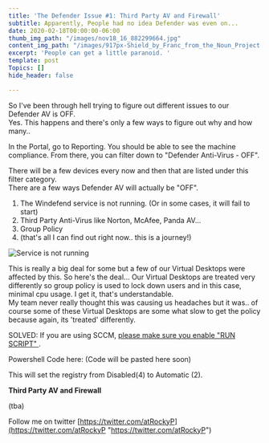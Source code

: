 ```yaml
---
title: 'The Defender Issue #1: Third Party AV and Firewall'
subtitle: Apparently, People had no idea Defender was even on...
date: 2020-02-18T00:00:00-06:00
thumb_img_path: "/images/nov18_16_882299664.jpg"
content_img_path: "/images/917px-Shield_by_Franc_from_the_Noun_Project.svg.png"
excerpt: 'People can get a little paranoid. '
template: post
Topics: []
hide_header: false

---
```

So I've been through hell trying to figure out different issues to our Defender AV is OFF.   
Yes. This happens and there's only a few ways to figure out why and how many.. 

In the Portal, go to Reporting. You should be able to see the machine compliance. From there, you can filter down to "Defender Anti-Virus - OFF". 

There will be a few devices every now and then that are listed under this filter category.   
There are a few ways Defender AV will actually be "OFF". 

1. The Windefend service is not running. (Or in some cases, it will fail to start)
2. Third Party Anti-Virus like Norton, McAfee, Panda AV...
3. Group Policy
4. (that's all I can find out right now.. this is a journey!)

![](/images/dHZQq.png "Service is not running")

This is really a big deal for some but a few of our Virtual Desktops were affected by this. So here's the deal... Our Virtual Desktops are treated very differently so group policy is used to lock down users and in this case, minimal cpu usage. I get it, that's understandable.   
My team never really thought this was causing us headaches but it was.. of course some of these Virtual Desktops are some what slow to get the policy because again, its 'treated' differently. 

SOLVED: If you are using SCCM, [please make sure you enable "RUN SCRIPT" ](). 

Powershell Code here: (Code will be pasted here soon)

This will set the registry from Disabled(4) to Automatic (2).

**Third Party AV and Firewall**

(tba)

Follow me on twitter [https://twitter.com/atRockyP](https://twitter.com/atRockyP "https://twitter.com/atRockyP")